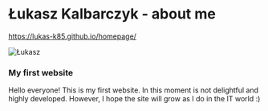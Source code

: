 # Łukasz Kalbarczyk - about me



https://lukas-k85.github.io/homepage/

![Łukasz](https://i.postimg.cc/brfQLvb7/Photo.jpg)

### My first website

Hello everyone!
This is my first website.
In this moment is not delightful and highly developed.
However, I hope the site will grow as I do in the IT world :)

